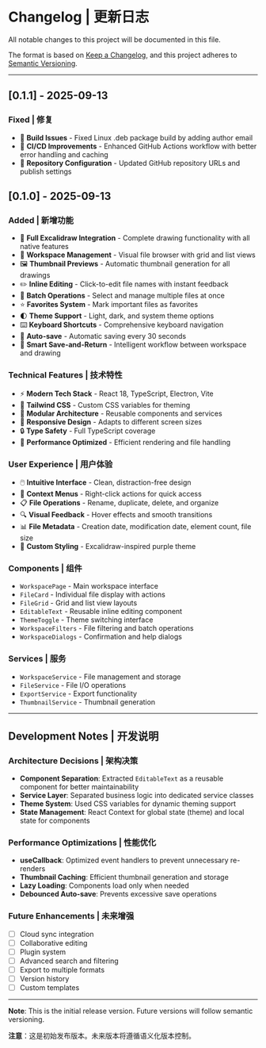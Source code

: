 # Changelog | 更新日志

All notable changes to this project will be documented in this file.

The format is based on [Keep a Changelog](https://keepachangelog.com/en/1.0.0/),
and this project adheres to [Semantic Versioning](https://semver.org/spec/v2.0.0.html).

---

## [0.1.1] - 2025-09-13

### Fixed | 修复
- 🔧 **Build Issues** - Fixed Linux .deb package build by adding author email
- 🔧 **CI/CD Improvements** - Enhanced GitHub Actions workflow with better error handling and caching
- 🔧 **Repository Configuration** - Updated GitHub repository URLs and publish settings

## [0.1.0] - 2025-09-13

### Added | 新增功能
- 🎨 **Full Excalidraw Integration** - Complete drawing functionality with all native features
- 📁 **Workspace Management** - Visual file browser with grid and list views
- 🖼️ **Thumbnail Previews** - Automatic thumbnail generation for all drawings
- ✏️ **Inline Editing** - Click-to-edit file names with instant feedback
- 🎯 **Batch Operations** - Select and manage multiple files at once
- ⭐ **Favorites System** - Mark important files as favorites
- 🌓 **Theme Support** - Light, dark, and system theme options
- ⌨️ **Keyboard Shortcuts** - Comprehensive keyboard navigation
- 💾 **Auto-save** - Automatic saving every 30 seconds
- 🔄 **Smart Save-and-Return** - Intelligent workflow between workspace and drawing

### Technical Features | 技术特性
- ⚡ **Modern Tech Stack** - React 18, TypeScript, Electron, Vite
- 🎨 **Tailwind CSS** - Custom CSS variables for theming
- 🧩 **Modular Architecture** - Reusable components and services
- 📱 **Responsive Design** - Adapts to different screen sizes
- 🔒 **Type Safety** - Full TypeScript coverage
- 🚀 **Performance Optimized** - Efficient rendering and file handling

### User Experience | 用户体验
- 🖱️ **Intuitive Interface** - Clean, distraction-free design
- 🎯 **Context Menus** - Right-click actions for quick access
- 📋 **File Operations** - Rename, duplicate, delete, and organize
- 🔍 **Visual Feedback** - Hover effects and smooth transitions
- 📊 **File Metadata** - Creation date, modification date, element count, file size
- 🎨 **Custom Styling** - Excalidraw-inspired purple theme

### Components | 组件
- `WorkspacePage` - Main workspace interface
- `FileCard` - Individual file display with actions
- `FileGrid` - Grid and list view layouts
- `EditableText` - Reusable inline editing component
- `ThemeToggle` - Theme switching interface
- `WorkspaceFilters` - File filtering and batch operations
- `WorkspaceDialogs` - Confirmation and help dialogs

### Services | 服务
- `WorkspaceService` - File management and storage
- `FileService` - File I/O operations
- `ExportService` - Export functionality
- `ThumbnailService` - Thumbnail generation

---

## Development Notes | 开发说明

### Architecture Decisions | 架构决策
- **Component Separation**: Extracted `EditableText` as a reusable component for better maintainability
- **Service Layer**: Separated business logic into dedicated service classes
- **Theme System**: Used CSS variables for dynamic theming support
- **State Management**: React Context for global state (theme) and local state for components

### Performance Optimizations | 性能优化
- **useCallback**: Optimized event handlers to prevent unnecessary re-renders
- **Thumbnail Caching**: Efficient thumbnail generation and storage
- **Lazy Loading**: Components load only when needed
- **Debounced Auto-save**: Prevents excessive save operations

### Future Enhancements | 未来增强
- [ ] Cloud sync integration
- [ ] Collaborative editing
- [ ] Plugin system
- [ ] Advanced search and filtering
- [ ] Export to multiple formats
- [ ] Version history
- [ ] Custom templates

---

**Note**: This is the initial release version. Future versions will follow semantic versioning.

**注意**：这是初始发布版本。未来版本将遵循语义化版本控制。
